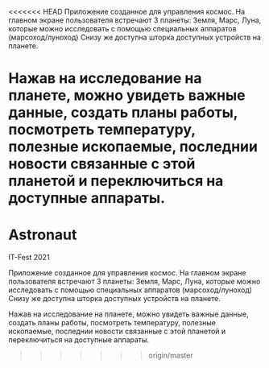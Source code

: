 <<<<<<< HEAD
Приложение созданное для управления космос.
На главном экране пользователя встречают 3 планеты: Земля, Марс, Луна, которые можно исследовать с помощью специальных аппаратов (марсоход/луноход)
Снизу же доступна шторка доступных устройств на планете.

Нажав на исследование  на планете, можно увидеть важные данные,
создать планы работы, посмотреть температуру, полезные  ископаемые,
последнии новости связанные с этой планетой и переключиться на доступные аппараты.
=======
# Astronaut
IT-Fest 2021

Приложение созданное для управления космос. На главном экране пользователя встречают 3 планеты: 
Земля, Марс, Луна, которые можно исследовать с помощью специальных аппаратов (марсоход/луноход) 
Снизу же доступна шторка доступных устройств на планете.

Нажав на исследование на планете, можно увидеть важные данные, создать планы работы, посмотреть температуру, 
полезные  ископаемые, последнии новости связанные с этой планетой и переключиться на доступные аппараты.  
>>>>>>> origin/master

